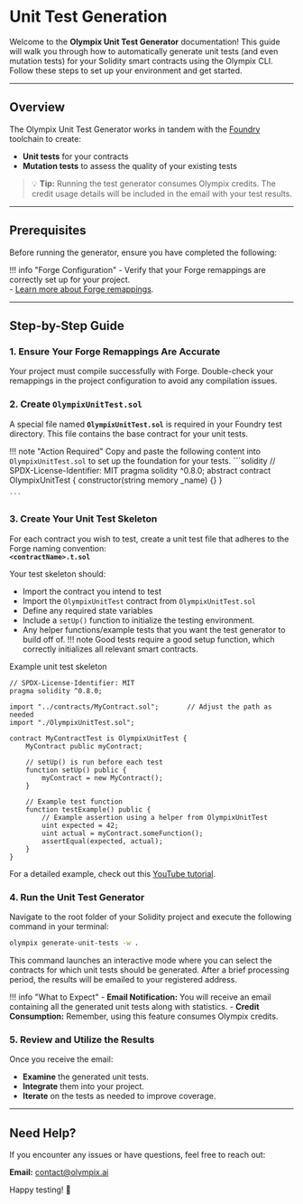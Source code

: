 
# Unit Test Generation

Welcome to the **Olympix Unit Test Generator** documentation! This guide will walk you through how to automatically generate unit tests (and even mutation tests) for your Solidity smart contracts using the Olympix CLI. Follow these steps to set up your environment and get started.

---

## Overview

The Olympix Unit Test Generator works in tandem with the [Foundry](https://book.getfoundry.sh/) toolchain to create:

- **Unit tests** for your contracts
- **Mutation tests** to assess the quality of your existing tests

> 💡 **Tip:** Running the test generator consumes Olympix credits. The credit usage details will be included in the email with your test results.

---

## Prerequisites

Before running the generator, ensure you have completed the following:

!!! info "Forge Configuration"
    - Verify that your Forge remappings are correctly set up for your project.  
    - [Learn more about Forge remappings](https://book.getfoundry.sh/projects/dependencies#remapping-dependencies).

---

## Step-by-Step Guide

### 1. Ensure Your Forge Remappings Are Accurate

Your project must compile successfully with Forge. Double-check your remappings in the project configuration to avoid any compilation issues.

### 2. Create `OlympixUnitTest.sol`

A special file named **`OlympixUnitTest.sol`** is required in your Foundry test directory. This file contains the base contract for your unit tests.  
   
!!! note "Action Required"
    Copy and paste the following content into `OlympixUnitTest.sol` to set up the foundation for your tests.
    ```solidity
    // SPDX-License-Identifier: MIT
    pragma solidity ^0.8.0;
    abstract contract OlympixUnitTest {
        constructor(string memory _name) {}
    }

    ```
### 3. Create Your Unit Test Skeleton

For each contract you wish to test, create a unit test file that adheres to the Forge naming convention:  
**`<contractName>.t.sol`**

Your test skeleton should:
- Import the contract you intend to test
- Import the `OlympixUnitTest` contract from `OlympixUnitTest.sol`
- Define any required state variables
- Include a `setUp()` function to initialize the testing environment.
- Any helper functions/example tests that you want the test generator to build off of.
!!! note
    Good tests require a good setup function, which correctly initializes all relevant smart contracts.

Example unit test skeleton
```solidity
// SPDX-License-Identifier: MIT
pragma solidity ^0.8.0;

import "../contracts/MyContract.sol";       // Adjust the path as needed
import "./OlympixUnitTest.sol";

contract MyContractTest is OlympixUnitTest {
    MyContract public myContract;

    // setUp() is run before each test
    function setUp() public {
        myContract = new MyContract();
    }

    // Example test function
    function testExample() public {
        // Example assertion using a helper from OlympixUnitTest
        uint expected = 42;
        uint actual = myContract.someFunction();
        assertEqual(expected, actual);
    }
}

```

For a detailed example, check out this [YouTube tutorial](https://youtu.be/x7Apoq2PgT0).

### 4. Run the Unit Test Generator

Navigate to the root folder of your Solidity project and execute the following command in your terminal:

```bash
olympix generate-unit-tests -w .
```

This command launches an interactive mode where you can select the contracts for which unit tests should be generated. After a brief processing period, the results will be emailed to your registered address.

!!! info "What to Expect"
    - **Email Notification:** You will receive an email containing all the generated unit tests along with statistics.
    - **Credit Consumption:** Remember, using this feature consumes Olympix credits.

### 5. Review and Utilize the Results

Once you receive the email:
- **Examine** the generated unit tests.
- **Integrate** them into your project.
- **Iterate** on the tests as needed to improve coverage.

---



## Need Help?

If you encounter any issues or have questions, feel free to reach out:

**Email:** [contact@olympix.ai](mailto:contact@olympix.ai)

Happy testing! 🎉